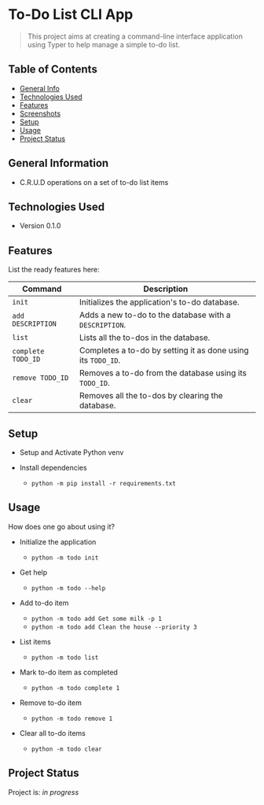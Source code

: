 # To-Do List CLI App

> This project aims at creating a command-line interface application using Typer to help manage a simple to-do list.

## Table of Contents

* [General Info](#general-information)
* [Technologies Used](#technologies-used)
* [Features](#features)
* [Screenshots](#screenshots)
* [Setup](#setup)
* [Usage](#usage)
* [Project Status](#project-status)

## General Information

* C.R.U.D operations on a set of to-do list items

## Technologies Used

* Version 0.1.0

## Features

List the ready features here:

| Command            | Description                                                  |
| ------------------ | ------------------------------------------------------------ |
| `init`             | Initializes the application's to-do database.                |
| `add DESCRIPTION`  | Adds a new to-do to the database with a `DESCRIPTION`.       |
| `list`             | Lists all the to-dos in the database.                        |
| `complete TODO_ID` | Completes a to-do by setting it as done using its `TODO_ID`. |
| `remove TODO_ID`   | Removes a to-do from the database using its `TODO_ID`.       |
| `clear`            | Removes all the to-dos by clearing the database.             |

## Setup

* Setup and Activate Python venv

* Install dependencies
  * `python -m pip install -r requirements.txt`

## Usage

How does one go about using it?

* Initialize the application
  * `python -m todo init`
* Get help
  * `python -m todo --help`

* Add to-do item
  * `python -m todo add Get some milk -p 1`
  * `python -m todo add Clean the house --priority 3`
* List items
  * `python -m todo list`
* Mark to-do item as completed
  * `python -m todo complete 1`

* Remove to-do item
  * `python -m todo remove 1`
* Clear all to-do items
  * `python -m todo clear`

## Project Status

Project is: _in progress_
